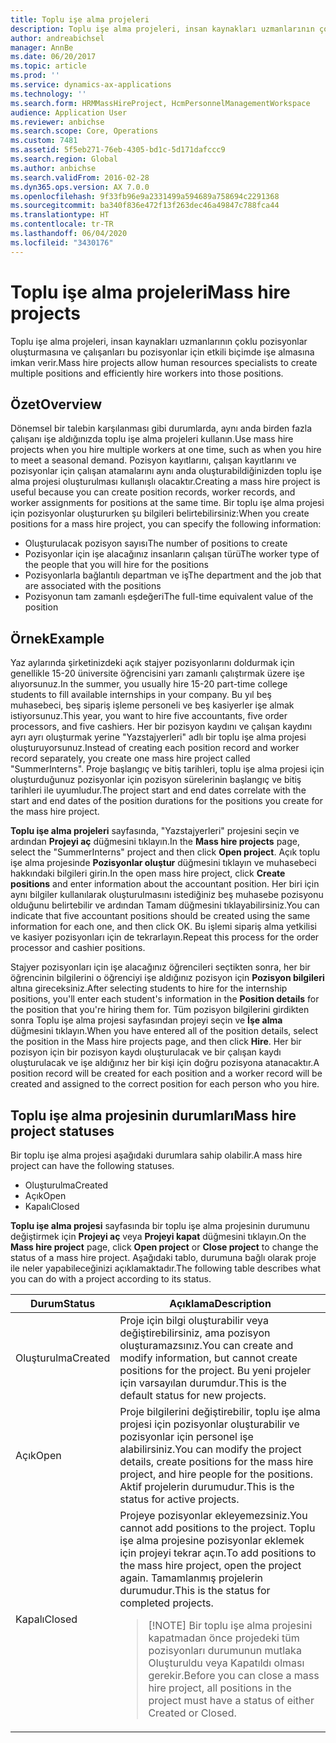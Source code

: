 ```yaml
---
title: Toplu işe alma projeleri
description: Toplu işe alma projeleri, insan kaynakları uzmanlarının çoklu pozisyonlar oluşturmasına ve çalışanları bu pozisyonlar için etkili biçimde işe almasına imkan verir.
author: andreabichsel
manager: AnnBe
ms.date: 06/20/2017
ms.topic: article
ms.prod: ''
ms.service: dynamics-ax-applications
ms.technology: ''
ms.search.form: HRMMassHireProject, HcmPersonnelManagementWorkspace
audience: Application User
ms.reviewer: anbichse
ms.search.scope: Core, Operations
ms.custom: 7481
ms.assetid: 5f5eb271-76eb-4305-bd1c-5d171dafccc9
ms.search.region: Global
ms.author: anbichse
ms.search.validFrom: 2016-02-28
ms.dyn365.ops.version: AX 7.0.0
ms.openlocfilehash: 9f33fb96e9a2331499a594689a758694c2291368
ms.sourcegitcommit: ba340f836e472f13f263dec46a49847c788fca44
ms.translationtype: HT
ms.contentlocale: tr-TR
ms.lasthandoff: 06/04/2020
ms.locfileid: "3430176"
---
```

# <a name="mass-hire-projects"></a><span data-ttu-id="25ad0-103">Toplu işe alma projeleri</span><span class="sxs-lookup"><span data-stu-id="25ad0-103">Mass hire projects</span></span>



<span data-ttu-id="25ad0-104">Toplu işe alma projeleri, insan kaynakları uzmanlarının çoklu pozisyonlar oluşturmasına ve çalışanları bu pozisyonlar için etkili biçimde işe almasına imkan verir.</span><span class="sxs-lookup"><span data-stu-id="25ad0-104">Mass hire projects allow human resources specialists to create multiple positions and efficiently hire workers into those positions.</span></span>

## <a name="overview"></a><span data-ttu-id="25ad0-105">Özet</span><span class="sxs-lookup"><span data-stu-id="25ad0-105">Overview</span></span>

<span data-ttu-id="25ad0-106">Dönemsel bir talebin karşılanması gibi durumlarda, aynı anda birden fazla çalışanı işe aldığınızda toplu işe alma projeleri kullanın.</span><span class="sxs-lookup"><span data-stu-id="25ad0-106">Use mass hire projects when you hire multiple workers at one time, such as when you hire to meet a seasonal demand.</span></span> <span data-ttu-id="25ad0-107">Pozisyon kayıtlarını, çalışan kayıtlarını ve pozisyonlar için çalışan atamalarını aynı anda oluşturabildiğinizden toplu işe alma projesi oluşturulması kullanışlı olacaktır.</span><span class="sxs-lookup"><span data-stu-id="25ad0-107">Creating a mass hire project is useful because you can create position records, worker records, and worker assignments for positions at the same time.</span></span> <span data-ttu-id="25ad0-108">Bir toplu işe alma projesi için pozisyonlar oluştururken şu bilgileri belirtebilirsiniz:</span><span class="sxs-lookup"><span data-stu-id="25ad0-108">When you create positions for a mass hire project, you can specify the following information:</span></span>

- <span data-ttu-id="25ad0-109">Oluşturulacak pozisyon sayısı</span><span class="sxs-lookup"><span data-stu-id="25ad0-109">The number of positions to create</span></span>
- <span data-ttu-id="25ad0-110">Pozisyonlar için işe alacağınız insanların çalışan türü</span><span class="sxs-lookup"><span data-stu-id="25ad0-110">The worker type of the people that you will hire for the positions</span></span>
- <span data-ttu-id="25ad0-111">Pozisyonlarla bağlantılı departman ve iş</span><span class="sxs-lookup"><span data-stu-id="25ad0-111">The department and the job that are associated with the positions</span></span>
- <span data-ttu-id="25ad0-112">Pozisyonun tam zamanlı eşdeğeri</span><span class="sxs-lookup"><span data-stu-id="25ad0-112">The full-time equivalent value of the position</span></span>

## <a name="example"></a><span data-ttu-id="25ad0-113">Örnek</span><span class="sxs-lookup"><span data-stu-id="25ad0-113">Example</span></span>

<span data-ttu-id="25ad0-114">Yaz aylarında şirketinizdeki açık stajyer pozisyonlarını doldurmak için genellikle 15-20 üniversite öğrencisini yarı zamanlı çalıştırmak üzere işe alıyorsunuz.</span><span class="sxs-lookup"><span data-stu-id="25ad0-114">In the summer, you usually hire 15-20 part-time college students to fill available internships in your company.</span></span> <span data-ttu-id="25ad0-115">Bu yıl beş muhasebeci, beş sipariş işleme personeli ve beş kasiyerler işe almak istiyorsunuz.</span><span class="sxs-lookup"><span data-stu-id="25ad0-115">This year, you want to hire five accountants, five order processors, and five cashiers.</span></span> <span data-ttu-id="25ad0-116">Her bir pozisyon kaydını ve çalışan kaydını ayrı ayrı oluşturmak yerine "Yazstajyerleri" adlı bir toplu işe alma projesi oluşturuyorsunuz.</span><span class="sxs-lookup"><span data-stu-id="25ad0-116">Instead of creating each position record and worker record separately, you create one mass hire project called "SummerInterns".</span></span> <span data-ttu-id="25ad0-117">Proje başlangıç ve bitiş tarihleri, toplu işe alma projesi için oluşturduğunuz pozisyonlar için pozisyon sürelerinin başlangıç ve bitiş tarihleri ile uyumludur.</span><span class="sxs-lookup"><span data-stu-id="25ad0-117">The project start and end dates correlate with the start and end dates of the position durations for the positions you create for the mass hire project.</span></span>

<span data-ttu-id="25ad0-118">**Toplu işe alma projeleri** sayfasında, "Yazstajyerleri" projesini seçin ve ardından **Projeyi aç** düğmesini tıklayın.</span><span class="sxs-lookup"><span data-stu-id="25ad0-118">In the **Mass hire projects** page, select the "SummerInterns" project and then click **Open project**.</span></span> <span data-ttu-id="25ad0-119">Açık toplu işe alma projesinde **Pozisyonlar oluştur** düğmesini tıklayın ve muhasebeci hakkındaki bilgileri girin.</span><span class="sxs-lookup"><span data-stu-id="25ad0-119">In the open mass hire project, click **Create positions** and enter information about the accountant position.</span></span> <span data-ttu-id="25ad0-120">Her biri için aynı bilgiler kullanılarak oluşturulmasını istediğiniz beş muhasebe pozisyonu olduğunu belirtebilir ve ardından Tamam düğmesini tıklayabilirsiniz.</span><span class="sxs-lookup"><span data-stu-id="25ad0-120">You can indicate that five accountant positions should be created using the same information for each one, and then click OK.</span></span> <span data-ttu-id="25ad0-121">Bu işlemi sipariş alma yetkilisi ve kasiyer pozisyonları için de tekrarlayın.</span><span class="sxs-lookup"><span data-stu-id="25ad0-121">Repeat this process for the order processor and cashier positions.</span></span>

<span data-ttu-id="25ad0-122">Stajyer pozisyonları için işe alacağınız öğrencileri seçtikten sonra, her bir öğrencinin bilgilerini o öğrenciyi işe aldığınız pozisyon için **Pozisyon bilgileri** altına gireceksiniz.</span><span class="sxs-lookup"><span data-stu-id="25ad0-122">After selecting students to hire for the internship positions, you'll enter each student's information in the **Position details** for the position that you're hiring them for.</span></span> <span data-ttu-id="25ad0-123">Tüm pozisyon bilgilerini girdikten sonra Toplu işe alma projesi sayfasından projeyi seçin ve **İşe alma** düğmesini tıklayın.</span><span class="sxs-lookup"><span data-stu-id="25ad0-123">When you have entered all of the position details, select the position in the Mass hire projects page, and then click **Hire**.</span></span> <span data-ttu-id="25ad0-124">Her bir pozisyon için bir pozisyon kaydı oluşturulacak ve bir çalışan kaydı oluşturulacak ve işe aldığınız her bir kişi için doğru pozisyona atanacaktır.</span><span class="sxs-lookup"><span data-stu-id="25ad0-124">A position record will be created for each position and a worker record will be created and assigned to the correct position for each person who you hire.</span></span>

## <a name="mass-hire-project-statuses"></a><span data-ttu-id="25ad0-125">Toplu işe alma projesinin durumları</span><span class="sxs-lookup"><span data-stu-id="25ad0-125">Mass hire project statuses</span></span>

<span data-ttu-id="25ad0-126">Bir toplu işe alma projesi aşağıdaki durumlara sahip olabilir.</span><span class="sxs-lookup"><span data-stu-id="25ad0-126">A mass hire project can have the following statuses.</span></span>

- <span data-ttu-id="25ad0-127">Oluşturulma</span><span class="sxs-lookup"><span data-stu-id="25ad0-127">Created</span></span>
- <span data-ttu-id="25ad0-128">Açık</span><span class="sxs-lookup"><span data-stu-id="25ad0-128">Open</span></span>
- <span data-ttu-id="25ad0-129">Kapalı</span><span class="sxs-lookup"><span data-stu-id="25ad0-129">Closed</span></span>

<span data-ttu-id="25ad0-130">**Toplu işe alma projesi** sayfasında bir toplu işe alma projesinin durumunu değiştirmek için **Projeyi aç** veya **Projeyi kapat** düğmesini tıklayın.</span><span class="sxs-lookup"><span data-stu-id="25ad0-130">On the **Mass hire project** page, click **Open project** or **Close project** to change the status of a mass hire project.</span></span> <span data-ttu-id="25ad0-131">Aşağıdaki tablo, durumuna bağlı olarak proje ile neler yapabileceğinizi açıklamaktadır.</span><span class="sxs-lookup"><span data-stu-id="25ad0-131">The following table describes what you can do with a project according to its status.</span></span>

<table>
<thead>
<tr>
<th><span data-ttu-id="25ad0-132">Durum</span><span class="sxs-lookup"><span data-stu-id="25ad0-132">Status</span></span></th>
<th><span data-ttu-id="25ad0-133">Açıklama</span><span class="sxs-lookup"><span data-stu-id="25ad0-133">Description</span></span></th>
</tr>
</thead>
<tbody>
<tr>
<td><span data-ttu-id="25ad0-134">Oluşturulma</span><span class="sxs-lookup"><span data-stu-id="25ad0-134">Created</span></span></td>
<td><span data-ttu-id="25ad0-135">Proje için bilgi oluşturabilir veya değiştirebilirsiniz, ama pozisyon oluşturamazsınız.</span><span class="sxs-lookup"><span data-stu-id="25ad0-135">You can create and modify information, but cannot create positions for the project.</span></span> <span data-ttu-id="25ad0-136">Bu yeni projeler için varsayılan durumdur.</span><span class="sxs-lookup"><span data-stu-id="25ad0-136">This is the default status for new projects.</span></span></td>
</tr>
<tr>
<td><span data-ttu-id="25ad0-137">Açık</span><span class="sxs-lookup"><span data-stu-id="25ad0-137">Open</span></span></td>
<td><span data-ttu-id="25ad0-138">Proje bilgilerini değiştirebilir, toplu işe alma projesi için pozisyonlar oluşturabilir ve pozisyonlar için personel işe alabilirsiniz.</span><span class="sxs-lookup"><span data-stu-id="25ad0-138">You can modify the project details, create positions for the mass hire project, and hire people for the positions.</span></span> <span data-ttu-id="25ad0-139">Aktif projelerin durumudur.</span><span class="sxs-lookup"><span data-stu-id="25ad0-139">This is the status for active projects.</span></span></td>
</tr>
<tr>
<td><span data-ttu-id="25ad0-140">Kapalı</span><span class="sxs-lookup"><span data-stu-id="25ad0-140">Closed</span></span></td>
<td><span data-ttu-id="25ad0-141">Projeye pozisyonlar ekleyemezsiniz.</span><span class="sxs-lookup"><span data-stu-id="25ad0-141">You cannot add positions to the project.</span></span> <span data-ttu-id="25ad0-142">Toplu işe alma projesine pozisyonlar eklemek için projeyi tekrar açın.</span><span class="sxs-lookup"><span data-stu-id="25ad0-142">To add positions to the mass hire project, open the project again.</span></span> <span data-ttu-id="25ad0-143">Tamamlanmış projelerin durumudur.</span><span class="sxs-lookup"><span data-stu-id="25ad0-143">This is the status for completed projects.</span></span>
<blockquote>[!NOTE] <span data-ttu-id="25ad0-144">Bir toplu işe alma projesini kapatmadan önce projedeki tüm pozisyonları durumunun mutlaka Oluşturuldu veya Kapatıldı olması gerekir.</span><span class="sxs-lookup"><span data-stu-id="25ad0-144">Before you can close a mass hire project, all positions in the project must have a status of either Created or Closed.</span></span></blockquote>
</td>
</tr>
</tbody>
</table>
